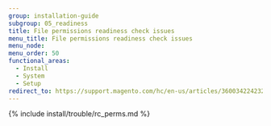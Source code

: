 ```yaml
---
group: installation-guide
subgroup: 05_readiness
title: File permissions readiness check issues
menu_title: File permissions readiness check issues
menu_node:
menu_order: 50
functional_areas:
  - Install
  - System
  - Setup
redirect_to: https://support.magento.com/hc/en-us/articles/360034224232
---
```


{% include install/trouble/rc_perms.md %}
